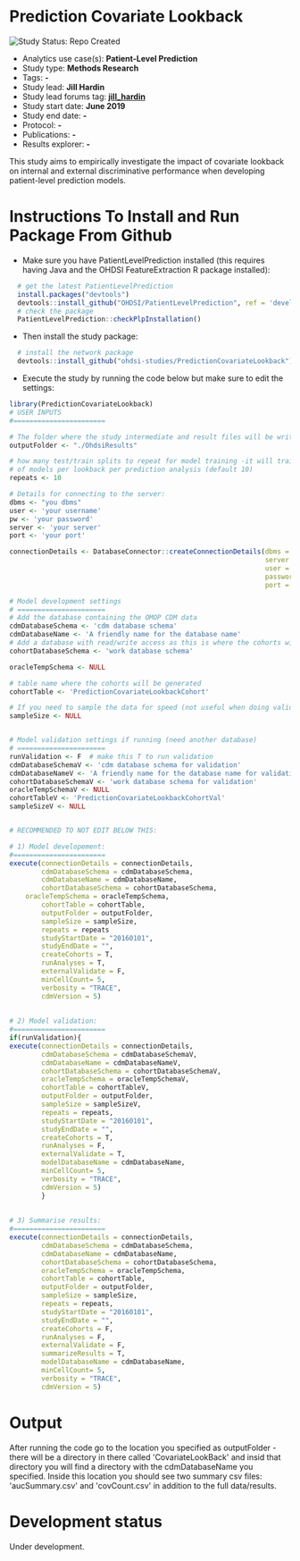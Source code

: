 Prediction Covariate Lookback
=============

<img src="https://img.shields.io/badge/Study%20Status-Repo%20Created-lightgray.svg" alt="Study Status: Repo Created">

- Analytics use case(s): **Patient-Level Prediction**
- Study type: **Methods Research**
- Tags: **-**
- Study lead: **Jill Hardin**
- Study lead forums tag: **[jill_hardin](https://forums.ohdsi.org/u/jill_hardin)**
- Study start date: **June 2019**
- Study end date: **-**
- Protocol: **-**
- Publications: **-**
- Results explorer: **-**

This study aims to empirically investigate the impact of covariate lookback on internal and external discriminative performance when developing patient-level prediction models.


Instructions To Install and Run Package From Github
===================

- Make sure you have PatientLevelPrediction installed (this requires having Java and the OHDSI FeatureExtraction R package installed):

```r
  # get the latest PatientLevelPrediction
  install.packages("devtools")
  devtools::install_github("OHDSI/PatientLevelPrediction", ref = 'development')
  # check the package
  PatientLevelPrediction::checkPlpInstallation()
```

- Then install the study package:
```r
  # install the network package
  devtools::install_github("ohdsi-studies/PredictionCovariateLookback")
```

- Execute the study by running the code below but make sure to edit the settings:
```r
library(PredictionCovariateLookback)
# USER INPUTS
#=======================

# The folder where the study intermediate and result files will be written:
outputFolder <- "./OhdsiResults"

# how many test/train splits to repeat for model training -it will train this number
# of models per lookback per prediction analysis (default 10)
repeats <- 10

# Details for connecting to the server:
dbms <- "you dbms"
user <- 'your username'
pw <- 'your password'
server <- 'your server'
port <- 'your port'

connectionDetails <- DatabaseConnector::createConnectionDetails(dbms = dbms,
                                                                server = server,
                                                                user = user,
                                                                password = pw,
                                                                port = port)

# Model development settings
# ======================
# Add the database containing the OMOP CDM data
cdmDatabaseSchema <- 'cdm database schema'
cdmDatabaseName <- 'A friendly name for the database name'
# Add a database with read/write access as this is where the cohorts will be generated
cohortDatabaseSchema <- 'work database schema'

oracleTempSchema <- NULL

# table name where the cohorts will be generated
cohortTable <- 'PredictionCovariateLookbackCohort'

# If you need to sample the data for speed (not useful when doing validation as model application is quick)
sampleSize <- NULL


# Model validation settings if running (need another database)
# ======================
runValidation <- F  # make this T to run validation 
cdmDatabaseSchemaV <- 'cdm database schema for validation'
cdmDatabaseNameV <- 'A friendly name for the database name for validation'
cohortDatabaseSchemaV <- 'work database schema for validation'
oracleTempSchemaV <- NULL
cohortTableV <- 'PredictionCovariateLookbackCohortVal'
sampleSizeV <- NULL


# RECOMMENDED TO NOT EDIT BELOW THIS:

# 1) Model developement:
#=======================
execute(connectionDetails = connectionDetails,
        cdmDatabaseSchema = cdmDatabaseSchema,
        cdmDatabaseName = cdmDatabaseName,
        cohortDatabaseSchema = cohortDatabaseSchema,
	oracleTempSchema = oracleTempSchema,
        cohortTable = cohortTable,
        outputFolder = outputFolder,
        sampleSize = sampleSize,
        repeats = repeats
        studyStartDate = "20160101",
        studyEndDate = "",
        createCohorts = T,
        runAnalyses = T,
        externalValidate = F,
        minCellCount= 5,
        verbosity = "TRACE",
        cdmVersion = 5)
        
        
# 2) Model validation:
#=======================  
if(runValidation){
execute(connectionDetails = connectionDetails,
        cdmDatabaseSchema = cdmDatabaseSchemaV,
        cdmDatabaseName = cdmDatabaseNameV,
        cohortDatabaseSchema = cohortDatabaseSchemaV,
        oracleTempSchema = oracleTempSchemaV,
        cohortTable = cohortTableV,
        outputFolder = outputFolder,
        sampleSize = sampleSizeV,
        repeats = repeats,
        studyStartDate = "20160101",
        studyEndDate = "",
        createCohorts = T,
        runAnalyses = F,
        externalValidate = T,
        modelDatabaseName = cdmDatabaseName,      
        minCellCount= 5,
        verbosity = "TRACE",
        cdmVersion = 5)
        }
        
        
# 3) Summarise results:
#=======================  
execute(connectionDetails = connectionDetails,
        cdmDatabaseSchema = cdmDatabaseSchema,
        cdmDatabaseName = cdmDatabaseName,
        cohortDatabaseSchema = cohortDatabaseSchema,
        oracleTempSchema = oracleTempSchema,
        cohortTable = cohortTable,
        outputFolder = outputFolder,
        sampleSize = sampleSize,
        repeats = repeats,
        studyStartDate = "20160101",
        studyEndDate = "",
        createCohorts = F,
        runAnalyses = F,
        externalValidate = F, 
        summarizeResults = T,
        modelDatabaseName = cdmDatabaseName,      
        minCellCount= 5,
        verbosity = "TRACE",
        cdmVersion = 5)


```


# Output

After running the code go to the location you specified as outputFolder - there will be a directory in there called 'CovariateLookBack' and insid that directory you will find a directory with the cdmDatabaseName you specified. Inside this location you should see two summary csv files: 'aucSummary.csv' and 'covCount.csv' in addition to the full data/results.

# Development status
Under development.
